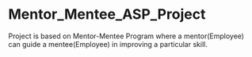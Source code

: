 # Mentor_Mentee_ASP_Project
Project is based on Mentor-Mentee Program where a mentor(Employee) can guide a mentee(Employee) in improving a particular skill.
